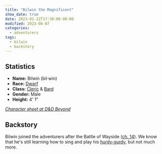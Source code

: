 ```yaml
---
title: "Bilwin the Magnificent"
show_date: true
date: 2023-01-22T17:30:00-00:00
modified: 2023-08-07
categories:
  - adventurers
tags:
  - bilwin
  - backstory
---
```


## Statistics

-   **Name:** Bilwin (bil·win)
-   **Race:** [Dwarf](https://www.dndbeyond.com/species/13-dwarf) 
-   **Class:** [Cleric](https://www.dndbeyond.com/classes/cleric) & [Bard](https://www.dndbeyond.com/classes/bard)
-   **Gender:** Male 
-   **Height:** 4' 1"
 
_[Character sheet at D&D Beyond](https://www.dndbeyond.com/characters/105006861)_

## Backstory

Bilwin joined the adventurers after the Battle of Wayside ([ch. 14](/dnd/campaign/chapter-14/)).
We know that he's still learning how to sing and play his [hurdy-gurdy](https://en.wikipedia.org/wiki/Hurdy-gurdy),
but not much more.
